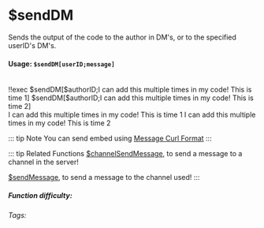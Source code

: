 # $sendDM <Badge type="danger" text="Premium ONLY!" vertical="middle" /> 
Sends the output of the code to the author in DM's, or to the specified userID's DM's.

#### Usage: `$sendDM[userID;message]`
<br/>
<discord-messages>
	<discord-message :bot="false" role-color="#ffcc9a" author="Member">
		!!exec $sendDM[$authorID;I can add this multiple times in my code! This is time 1] 
        $sendDM[$authorID;I can add this multiple times in my code! This is time 2] 
	</discord-message>
</discord-messages>

<br/>
<discord-messages>
	<discord-message :bot="true" role-color="#0099ff" author="Your Custom Bot" avatar="https://media.discordapp.net/avatars/725721249652670555/781224f90c3b841ba5b40678e032f74a.webp">
		I can add this multiple times in my code! This is time 1
	</discord-message>
	<discord-message :bot="true" role-color="#0099ff" author="Your Custom Bot" avatar="https://media.discordapp.net/avatars/725721249652670555/781224f90c3b841ba5b40678e032f74a.webp">
		I can add this multiple times in my code! This is time 2
	</discord-message>    
</discord-messages>

::: tip Note
You can send embed using [Message Curl Format](../CodeReferences/ref.message_curl_format.md)
:::

::: tip Related Functions
[$channelSendMessage](../Text/channelSendMessage.md), to send a message to a channel in the server!

[$sendMessage](../Text/sendMessage.md), to send a message to the channel used!
:::

##### Function difficulty: <Badge type="warning" text="Medium" vertical="middle" /> 
###### Tags: <Badge type="tip" text="Send" vertical="middle" /> <Badge type="tip" text="Message" vertical="middle" /> <Badge type="tip" text="DM" vertical="middle" /> <Badge type="tip" text="send DM Message" vertical="middle" />